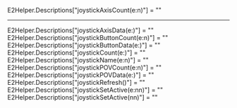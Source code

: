 ﻿E2Helper.Descriptions["joystickAxisCount(e:n)"] = ""

------------------------------------------------------------------------------------------------------------------------

E2Helper.Descriptions["joystickAxisData(e:)"] = ""
E2Helper.Descriptions["joystickButtonCount(e:n)"] = ""
E2Helper.Descriptions["joystickButtonData(e:)"] = ""
E2Helper.Descriptions["joystickCount(e:)"] = ""
E2Helper.Descriptions["joystickName(e:n)"] = ""
E2Helper.Descriptions["joystickPOVCount(e:n)"] = ""
E2Helper.Descriptions["joystickPOVData(e:)"] = ""
E2Helper.Descriptions["joystickRefresh()"] = ""
E2Helper.Descriptions["joystickSetActive(e:nn)"] = ""
E2Helper.Descriptions["joystickSetActive(nn)"] = ""
